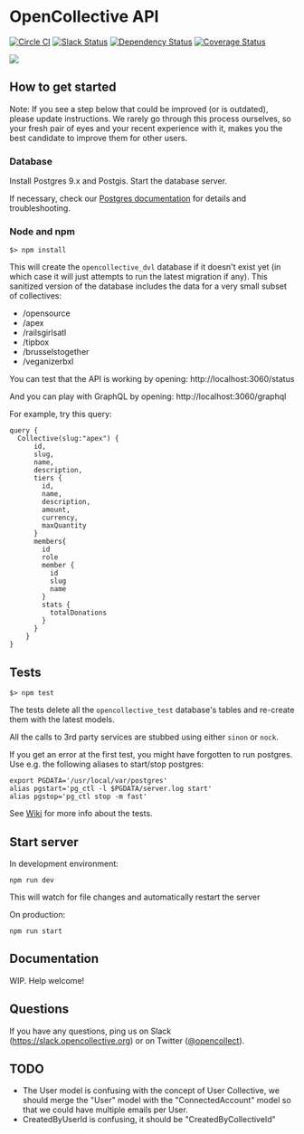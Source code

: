 # OpenCollective API

[![Circle CI](https://circleci.com/gh/opencollective/opencollective-api/tree/master.svg?style=shield)](https://circleci.com/gh/opencollective/opencollective-api/tree/master)
[![Slack Status](https://slack.opencollective.org/badge.svg)](https://slack.opencollective.org)
[![Dependency Status](https://david-dm.org/opencollective/opencollective-api.svg)](https://david-dm.org/opencollective/opencollective-api)
[![Coverage Status](https://coveralls.io/repos/github/opencollective/opencollective-api/badge.svg)](https://coveralls.io/github/opencollective/opencollective-api)

![](http://d.pr/i/Vxm1rw+)

## How to get started

Note: If you see a step below that could be improved (or is outdated), please update instructions. We rarely go through this process ourselves, so your fresh pair of eyes and your recent experience with it, makes you the best candidate to improve them for other users.

### Database

Install Postgres 9.x and Postgis. Start the database server.

If necessary, check our [Postgres documentation](docs/postgres.md) for details and troubleshooting.

### Node and npm

```
$> npm install
```

This will create the `opencollective_dvl` database if it doesn't exist yet (in which case it will just attempts to run the latest migration if any).
This sanitized version of the database includes the data for a very small subset of collectives:
- /opensource
- /apex
- /railsgirlsatl
- /tipbox
- /brusselstogether
- /veganizerbxl

You can test that the API is working by opening:
http://localhost:3060/status

And you can play with GraphQL by opening:
http://localhost:3060/graphql

For example, try this query:

```
query {
  Collective(slug:"apex") {
      id,
      slug,
      name,
      description,
      tiers {
        id,
        name,
        description,
        amount,
        currency,
        maxQuantity
      }
      members{
        id
        role
        member {
          id
          slug
          name
        }
        stats {
          totalDonations
        }
      }
    }
}
```

## Tests

```
$> npm test
```

The tests delete all the `opencollective_test` database's tables and re-create them with the latest models.

All the calls to 3rd party services are stubbed using either `sinon` or `nock`.

If you get an error at the first test, you might have forgotten to run postgres. Use e.g. the following aliases to start/stop postgres:
```
export PGDATA='/usr/local/var/postgres'
alias pgstart='pg_ctl -l $PGDATA/server.log start'
alias pgstop='pg_ctl stop -m fast'
```

See [Wiki](https://github.com/OpenCollective/OpenCollective/wiki/Software-testing) for more info about the tests.

## Start server

In development environment:

```
npm run dev
```

This will watch for file changes and automatically restart the server

On production:

```
npm run start
```

## Documentation
WIP. Help welcome!

## Questions

If you have any questions, ping us on Slack (https://slack.opencollective.org) or on Twitter ([@opencollect](https://twitter.com/opencollect)).

## TODO

- The User model is confusing with the concept of User Collective, we should merge the "User" model with the "ConnectedAccount" model so that we could have multiple emails per User.
- CreatedByUserId is confusing, it should be "CreatedByCollectiveId"
